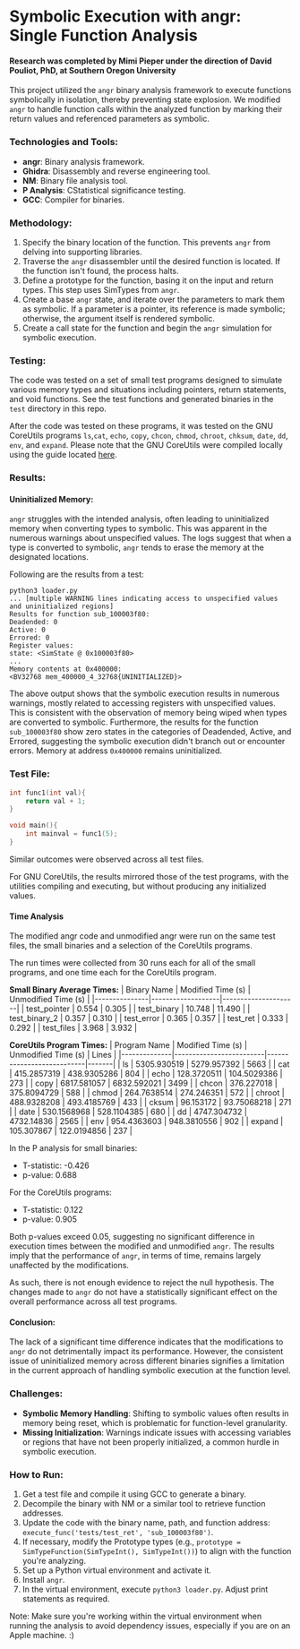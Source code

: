 # Symbolic Execution with angr: Single Function Analysis
#### Research was completed by Mimi Pieper under the direction of David Pouliot, PhD, at Southern Oregon University

This project utilized the `angr` binary analysis framework to execute functions symbolically in isolation, thereby preventing state explosion. We modified `angr` to handle function calls within the analyzed function by marking their return values and referenced parameters as symbolic.

### Technologies and Tools:
- **angr**: Binary analysis framework.
- **Ghidra**: Disassembly and reverse engineering tool.
- **NM**: Binary file analysis tool.
- **P Analysis**: CStatistical significance testing.
- **GCC**: Compiler for binaries.

### Methodology:
1. Specify the binary location of the function. This prevents `angr` from delving into supporting libraries.
2. Traverse the `angr` disassembler until the desired function is located. If the function isn't found, the process halts.
3. Define a prototype for the function, basing it on the input and return types. This step uses SimTypes from `angr`.
4. Create a base `angr` state, and iterate over the parameters to mark them as symbolic. If a parameter is a pointer, its reference is made symbolic; otherwise, the argument itself is rendered symbolic.
5. Create a call state for the function and begin the `angr` simulation for symbolic execution.

### Testing:
The code was tested on a set of small test programs designed to simulate various memory types and situations including pointers, return statements, and void functions. See the test functions and generated binaries in the `test` directory in this repo. 

After the code was tested on these programs, it was tested on the GNU CoreUtils programs `ls`,`cat`, `echo`, `copy`, `chcon`, `chmod`, `chroot`, `chksum`, `date`, `dd`, `env`, and `expand`. Please note that the GNU CoreUtils were compiled locally using the guide located [here]([https://link-url-here.org](https://askubuntu.com/questions/976002/how-to-compile-the-sorcecode-of-the-offical-ls-c-source-code)).

### Results:
#### Uninitialized Memory:
`angr` struggles with the intended analysis, often leading to uninitialized memory when converting types to symbolic. This was apparent in the numerous warnings about unspecified values. The logs suggest that when a type is converted to symbolic, `angr` tends to erase the memory at the designated locations.

Following are the results from a test:
```
python3 loader.py
... [multiple WARNING lines indicating access to unspecified values and uninitialized regions]
Results for function sub_100003f80:
Deadended: 0
Active: 0
Errored: 0
Register values:
state: <SimState @ 0x100003f80>
...
Memory contents at 0x400000:
<BV32768 mem_400000_4_32768{UNINITIALIZED}>
```
The above output shows that the symbolic execution results in numerous warnings, mostly related to accessing registers with unspecified values. This is consistent with the observation of memory being wiped when types are converted to symbolic. Furthermore, the results for the function `sub_100003f80` show zero states in the categories of Deadended, Active, and Errored, suggesting the symbolic execution didn't branch out or encounter errors. Memory at address `0x400000` remains uninitialized.

### Test File:
```c
int func1(int val){
    return val + 1;
}

void main(){
    int mainval = func1(5);
}
```
Similar outcomes were observed across all test files.

For GNU CoreUtils, the results mirrored those of the test programs, with the utilities compiling and executing, but without producing any initialized values.

#### Time Analysis
The modified angr code and unmodified angr were run on the same test files, the small binaries and a selection of the CoreUtils programs. 

The run times were collected from 30 runs each for all of the small programs, and one time each for the CoreUtils program.

**Small Binary Average Times:**
| Binary Name   | Modified Time (s) | Unmodified Time (s) |
|---------------|-------------------|---------------------|
| test_pointer  | 0.554             | 0.305               |
| test_binary   | 10.748            | 11.490              |
| test_binary_2 | 0.357             | 0.310               |
| test_error    | 0.365             | 0.357               |
| test_ret      | 0.333             | 0.292               |
| test_files    | 3.968             | 3.932               |

**CoreUtils Program Times:**
| Program Name | Modified Time (s) | Unmodified Time (s) | Lines |
|--------------|-------------------------|---------------------------|-------|
| ls           | 5305.930519             | 5279.957392               | 5663  |
| cat          | 415.2857319             | 438.9305286               | 804   |
| echo         | 128.3720511             | 104.5029386               | 273   |
| copy         | 6817.581057             | 6832.592021               | 3499  |
| chcon        | 376.227018              | 375.8094729               | 588   |
| chmod        | 264.7638514             | 274.246351                | 572   |
| chroot       | 488.9328208             | 493.4185769               | 433   |
| cksum        | 96.153172               | 93.75068218               | 271   |
| date         | 530.1568968             | 528.1104385               | 680   |
| dd           | 4747.304732             | 4732.14836                | 2565  |
| env          | 954.4363603             | 948.3810556               | 902   |
| expand       | 105.307867              | 122.0194856               | 237   |


In the P analysis for small binaries:
- T-statistic: -0.426
- p-value: 0.688

For the CoreUtils programs:
- T-statistic: 0.122
- p-value: 0.905

Both p-values exceed 0.05, suggesting no significant difference in execution times between the modified and unmodified `angr`. The results imply that the performance of `angr`, in terms of time, remains largely unaffected by the modifications.

As such, there is not enough evidence to reject the null hypothesis. The changes made to `angr` do not have a statistically significant effect on the overall performance across all test programs.

#### Conclusion:
The lack of a significant time difference indicates that the modifications to `angr` do not detrimentally impact its performance. However, the consistent issue of uninitialized memory across different binaries signifies a limitation in the current approach of handling symbolic execution at the function level.

### Challenges:
- **Symbolic Memory Handling**: Shifting to symbolic values often results in memory being reset, which is problematic for function-level granularity.
- **Missing Initialization**: Warnings indicate issues with accessing variables or regions that have not been properly initialized, a common hurdle in symbolic execution.

### How to Run:
1. Get a test file and compile it using GCC to generate a binary.
2. Decompile the binary with NM or a similar tool to retrieve function addresses.
3. Update the code with the binary name, path, and function address: `execute_func('tests/test_ret', 'sub_100003f80')`.
4. If necessary, modify the Prototype types (e.g., `prototype = SimTypeFunction(SimTypeInt(), SimTypeInt())`) to align with the function you're analyzing.
5. Set up a Python virtual environment and activate it.
6. Install `angr`.
7. In the virtual environment, execute `python3 loader.py`. Adjust print statements as required.

Note: Make sure you're working within the virtual environment when running the analysis to avoid dependency issues, especially if you are on an Apple machine. :)
